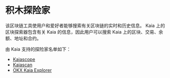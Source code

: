 # 积木探险家

该区块链工具使用户和爱好者能够搜索有关区块链的实时和历史信息。 Kaia 上的区块探索器包含有关 Kaia 的信息，因此用户可以搜索 Kaia 上的区块、交易、余额、地址和合约。

由 Kaia 支持的探险家名单如下：

- [Kaiascope](https://kaiascope.com/)
- [Kaiascan](https://www.kaiascan.io/)
- [OKX Kaia Explorer](https://www.okx.com/web3/explorer/kaia)
